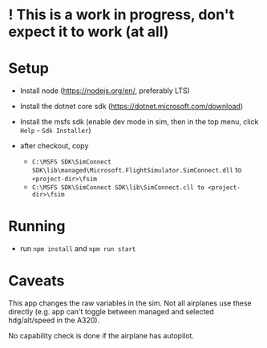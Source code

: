 # ! This is a work in progress, don't expect it to work (at all)

# Setup

- Install node (https://nodejs.org/en/, preferably LTS)
- Install the dotnet core sdk (https://dotnet.microsoft.com/download)
- Install the msfs sdk (enable dev mode in sim, then in the top menu, click `Help` - `Sdk Installer`)

- after checkout, copy 
    - `C:\MSFS SDK\SimConnect SDK\lib\managed\Microsoft.FlightSimulator.SimConnect.dll` to `<project-dir>\fsim`
    - `C:\MSFS SDK\SimConnect SDK\lib\SimConnect.cll to <project-dir>\fsim`

# Running
- run `npm install` and `npm run start`

# Caveats

This app changes the raw variables in the sim. Not all airplanes use these directly 
(e.g. app can't toggle between managed and selected hdg/alt/speed in the A320).

No capability check is done if the airplane has autopilot.
